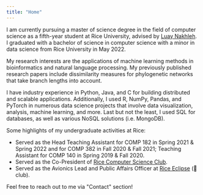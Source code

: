 ```yaml
---
title: "Home"
---
```


I am currently pursuing a master of science degree in the field of computer science as a fifth-year student at Rice University, advised by [Luay Nakhleh](https://www.cs.rice.edu/~nakhleh/). I graduated with a bachelor of science in computer science with a minor in data science from Rice University in May 2022.  

My research interests are the applications of machine learning methods in bioinformatics and natural language processing. My previously published research papers include dissimilarity measures for phylogenetic networks that take branch lengths into account.  

I have industry experience in Python, Java, and C for building distributed and scalable applications. Additionally, I used R, NumPy, Pandas, and PyTorch in numerous data science projects that involve data visualization, analysis, machine learning, and more. Last but not the least, I used SQL for databases, as well as various NoSQL solutions (i.e. MongoDB).  

Some highlights of my undergraduate activities at Rice:
* Served as the Head Teaching Assistant for COMP 182 in Spring 2021 & Spring 2022 and for COMP 382 in Fall 2020 & Fall 2021; Teaching Assistant for COMP 140 in Spring 2019 & Fall 2020.
* Served as the Co-President of [Rice Computer Science Club](https://csclub.rice.edu/).
* Served as the Avionics Lead and Public Affairs Officer at [Rice Eclipse](http://eclipse.rice.edu/) (:rocket: club).  

Feel free to reach out to me via "Contact" section!